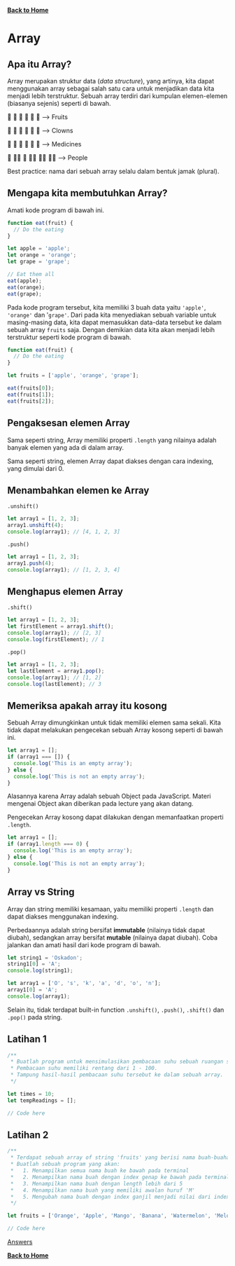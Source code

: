 [**Back to Home**](./../README.md)

# Array

## Apa itu Array?

Array merupakan struktur data (_data structure_), yang artinya, kita dapat menggunakan array sebagai salah satu cara untuk menjadikan data kita menjadi lebih terstruktur. Sebuah array terdiri dari kumpulan elemen-elemen (biasanya sejenis) seperti di bawah.

🍎️ 🥝️ 🍊️ 🍌️ 🍇️ 🥑️   -->   Fruits

🤡️ 🤡️ 🤡️ 🤡️ 🤡️ 🤡️   -->   Clowns

💉️ 💉️ 💉️ 💉️ 💉️ 💉️   -->   Medicines

👧️ 👨‍💼️ 👵️ 👨‍🌾️ 👨‍💻️ 👩‍🏫️   -->   People

Best practice: nama dari sebuah array selalu dalam bentuk jamak (plural).

## Mengapa kita membutuhkan Array?

Amati kode program di bawah ini.

```javascript
function eat(fruit) {
  // Do the eating
}

let apple = 'apple';
let orange = 'orange';
let grape = 'grape';

// Eat them all
eat(apple);
eat(orange);
eat(grape);
```

Pada kode program tersebut, kita memiliki 3 buah data yaitu `'apple'`, `'orange'` dan '`grape'`. Dari pada kita menyediakan sebuah variable untuk masing-masing data, kita dapat memasukkan data-data tersebut ke dalam sebuah array `fruits` saja. Dengan demikian data kita akan menjadi lebih terstruktur seperti kode program di bawah.

```javascript
function eat(fruit) {
  // Do the eating
}

let fruits = ['apple', 'orange', 'grape'];

eat(fruits[0]);
eat(fruits[1]);
eat(fruits[2]);
```

## Pengaksesan elemen Array

Sama seperti string, Array memiliki properti `.length` yang nilainya adalah banyak elemen yang ada di dalam array.

Sama seperti string, elemen Array dapat diakses dengan cara indexing, yang dimulai dari 0.

## Menambahkan elemen ke Array

`.unshift()`

```javascript
let array1 = [1, 2, 3];
array1.unshift(4);
console.log(array1); // [4, 1, 2, 3]
```

`.push()`

```javascript
let array1 = [1, 2, 3];
array1.push(4);
console.log(array1); // [1, 2, 3, 4]
```

## Menghapus elemen Array

`.shift()`

```javascript
let array1 = [1, 2, 3];
let firstElement = array1.shift();
console.log(array1); // [2, 3]
console.log(firstElement); // 1
```

`.pop()`

```javascript
let array1 = [1, 2, 3];
let lastElement = array1.pop();
console.log(array1); // [1, 2]
console.log(lastElement); // 3
```

## Memeriksa apakah array itu kosong

Sebuah Array dimungkinkan untuk tidak memiliki elemen sama sekali. Kita tidak dapat melakukan pengecekan sebuah Array kosong seperti di bawah ini.

```javascript
let array1 = [];
if (array1 === []) {
  console.log('This is an empty array');
} else {
  console.log('This is not an empty array');
}
```

Alasannya karena Array adalah sebuah Object pada JavaScript. Materi mengenai Object akan diberikan pada lecture yang akan datang.

Pengecekan Array kosong dapat dilakukan dengan memanfaatkan properti `.length`.

```javascript
let array1 = [];
if (array1.length === 0) {
  console.log('This is an empty array');
} else {
  console.log('This is not an empty array');
}
```

## Array vs String

Array dan string memiliki kesamaan, yaitu memiliki properti `.length` dan dapat diakses menggunakan indexing.

Perbedaannya adalah string bersifat **immutable** (nilainya tidak dapat diubah), sedangkan array bersifat **mutable** (nilainya dapat diubah). Coba jalankan dan amati hasil dari kode program di bawah.

```javascript
let string1 = 'Oskadon';
string1[0] = 'A';
console.log(string1);

let array1 = ['O', 's', 'k', 'a', 'd', 'o', 'n'];
array1[0] = 'A';
console.log(array1);
```

Selain itu, tidak terdapat built-in function `.unshift()`, `.push()`, `.shift()` dan `.pop()` pada string.

## Latihan 1

```javascript
/**
 * Buatlah program untuk mensimulasikan pembacaan suhu sebuah ruangan sebanyak times.
 * Pembacaan suhu memiliki rentang dari 1 - 100.
 * Tampung hasil-hasil pembacaan suhu tersebut ke dalam sebuah array.
 */

let times = 10;
let tempReadings = [];

// Code here
```

## Latihan 2

```javascript
/**
 * Terdapat sebuah array of string 'fruits' yang berisi nama buah-buahan.
 * Buatlah sebuah program yang akan:
 *   1. Menampilkan semua nama buah ke bawah pada terminal
 *   2. Menampilkan nama buah dengan index genap ke bawah pada terminal
 *   3. Menampilkan nama buah dengan length lebih dari 5
 *   4. Menampilkan nama buah yang memiliki awalan huruf 'M'
 *   5. Mengubah nama buah dengan index ganjil menjadi nilai dari index tersebut
 */

let fruits = ['Orange', 'Apple', 'Mango', 'Banana', 'Watermelon', 'Melon', 'Pear'];

// Code here
```

[Answers](./array-answered.md)

[**Back to Home**](./../README.md)
